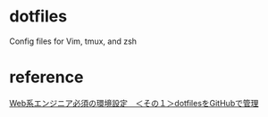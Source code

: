 # dotfiles
Config files for Vim, tmux, and zsh

# reference
[Web系エンジニア必須の環境設定　＜その１＞dotfilesをGitHubで管理](https://www.jabba.cloud/20170207235714/)
